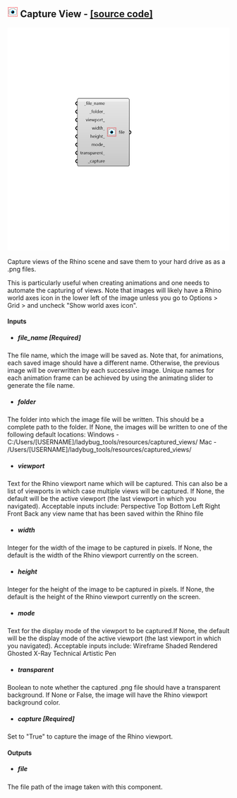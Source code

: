 ## ![](../../images/icons/Capture_View.png) Capture View - [[source code]](https://github.com/ladybug-tools/ladybug-grasshopper/blob/master/ladybug_grasshopper/src//LB%20Capture%20View.py)

![](../../images/components/Capture_View.png)

Capture views of the Rhino scene and save them to your hard drive as as a .png files.
 

This is particularly useful when creating animations and one needs to automate
 the capturing of views. Note that images will likely have a Rhino world axes icon
 in the lower left of the image unless you go to Options > Grid > and uncheck
 "Show world axes icon".
 



#### Inputs
* ##### file_name [Required]
The file name, which the image will be saved as. Note that, for animations, each saved image should have a different name. Otherwise, the previous image will be overwritten by each successive image. Unique names for each animation frame can be achieved by using the animating slider to generate the file name. 
* ##### folder 
The folder into which the image file will be written. This should be a complete path to the folder. If None, the images will be written to one of the following default locations: 
Windows - C:/Users/[USERNAME]/ladybug_tools/resources/captured_views/ Mac - /Users/[USERNAME]/ladybug_tools/resources/captured_views/ 
* ##### viewport 
Text for the Rhino viewport name which will be captured. This can also be a list of viewports in which case multiple views will be captured. If None, the default will be the active viewport (the last viewport in which you navigated). Acceptable inputs include: 
Perspective Top Bottom Left Right Front Back any view name that has been saved within the Rhino file 
* ##### width 
Integer for the width of the image to be captured in pixels. If None, the default is the width of the Rhino viewport currently on the screen. 
* ##### height 
Integer for the height of the image to be captured in pixels. If None, the default is the height of the Rhino viewport currently on the screen. 
* ##### mode 
Text for the display mode of the viewport to be captured.If None, the default will be the display mode of the active viewport (the last viewport in which you navigated). Acceptable inputs include: 
Wireframe Shaded Rendered Ghosted X-Ray Technical Artistic Pen 
* ##### transparent 
Boolean to note whether the captured .png file should have a transparent background. If None or False, the image will have the Rhino viewport background color. 
* ##### capture [Required]
Set to "True" to capture the image of the Rhino viewport. 

#### Outputs
* ##### file
The file path of the image taken with this component.